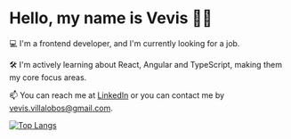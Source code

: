 # Hello, my name is Vevis 👋😄

💻 I'm a frontend developer, and I'm currently looking for a job.

🛠️ I'm actively learning about React, Angular and TypeScript, making them my core focus areas.

📫 You can reach me at [LinkedIn](https://www.linkedin.com/in/vevis-villalobos-spelorzi/) or you can contact me by [vevis.villalobos@gmail.com](mailto:vevis.villalobos@gamil.com).


[![Top Langs](https://github-readme-stats.vercel.app/api/top-langs/?username=vevisvs&layout=compact)](https://github.com/anuraghazra/github-readme-stats)
